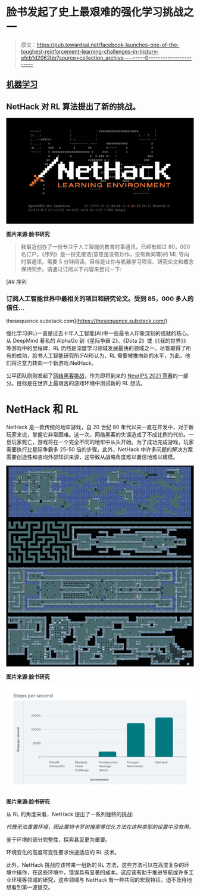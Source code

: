 # 脸书发起了史上最艰难的强化学习挑战之一

> 原文：<https://pub.towardsai.net/facebook-launches-one-of-the-toughest-reinforcement-learning-challenges-in-history-efcb1d2062bb?source=collection_archive---------0----------------------->

## [机器学习](https://towardsai.net/p/category/machine-learning)

## NetHack 对 RL 算法提出了新的挑战。

![](img/305451c7ae5fec85625b96d2ed8b2f33.png)

**图片来源:脸书研究**

> 我最近创办了一份专注于人工智能的教育时事通讯，已经有超过 80，000 名订户。《序列》是一份无废话(意思是没有炒作，没有新闻等)的 ML 导向时事通讯，需要 5 分钟阅读。目标是让你与机器学习项目、研究论文和概念保持同步。请通过订阅以下内容来尝试一下:

[](https://thesequence.substack.com/) [## 序列

### 订阅人工智能世界中最相关的项目和研究论文。受到 85，000 多人的信任…

thesequence.substack.com](https://thesequence.substack.com/) 

强化学习(RL)一直是过去十年人工智能(AI)中一些最令人印象深刻的成就的核心。从 DeepMind 著名的 AlphaGo 到《星际争霸 2》、《Dota 2》或《《我的世界》》等游戏中的里程碑，RL 仍然是深度学习领域发展最快的领域之一。尽管取得了所有的成功，脸书人工智能研究所(FAIR)认为，RL 需要被推向新的水平，为此，他们将注意力转向一个新游戏:NetHack。

公平团队刚刚发起了[网络黑客挑战](http://nethackchallenge.com/?fbclid=IwAR0yzdeJ3t9xfCOGiZ9Kuh7Q_MNFuXbk0deE3Jzfse39T6Jv-xN8E_kXMn8)，作为即将到来的 [NeurIPS 2021 竞赛](https://nips.cc/Conferences/2021/CompetitionTrack?fbclid=IwAR2T2ST6HEKgB2_IG8xQkCSt81ZS_7dlrBs3tUZcYv38eabYcRAeH6gRnUk)的一部分。目标是在世界上最艰苦的游戏环境中测试新的 RL 想法。

# NetHack 和 RL

NetHack 是一款传统的地牢游戏，自 20 世纪 80 年代以来一直在开发中，对于新玩家来说，掌握它非常困难。这一次，网络黑客的失误造成了不成比例的代价。一旦玩家死亡，游戏将在一个完全不同的地牢中从头开始。为了成功完成游戏，玩家需要执行比星际争霸多 25-50 倍的步骤。此外，NetHack 中许多问题的解决方案需要创造性和咨询外部知识来源，这导致从战略角度难以置信地难以建模。

![](img/32261520a3ca366f75d39844953a99d2.png)

**图片来源:脸书研究**

![](img/d7d8a3e3835a240f89d4326d6f21839c.png)

**图片来源:脸书研究**

从 RL 的角度来看，NetHack 提出了一系列独特的挑战:

*代理无法重置环境，因此蒙特卡罗树搜索等优化方法在这种类型的设置中没有用。*

鉴于环境的部分完整性，探索甚至更为重要。

环境变化的高度可变性要求快速适应的 RL 技术。

此外，NetHack 挑战应该带来一组新的 RL 方法，这些方法可以在高度复杂的环境中操作，在这些环境中，错误具有显著的成本。这应该有助于推进导航或许多工业环境等领域的研究，这些领域与 NetHack 有一些共同的宏观特征。迫不及待地想看到第一波提交。